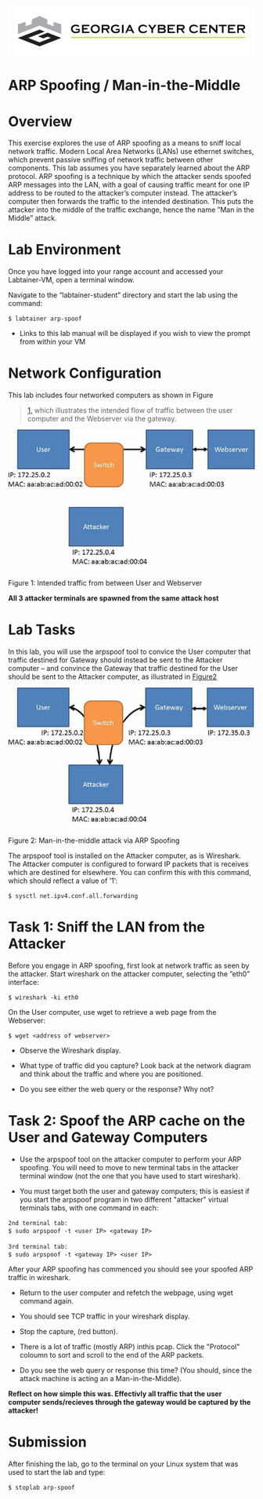 ![](media/b80e0eacca6dad9d42b5dc3545946591.png)

ARP Spoofing / Man-in-the-Middle
=================================

Overview
========

This exercise explores the use of ARP spoofing as a means to sniff local network traffic. Modern Local Area Networks (LANs) use ethernet switches, which prevent passive sniffing of network traffic between other components. This lab assumes you have separately learned about the ARP protocol. ARP spoofing is a technique by which the attacker sends spoofed ARP messages into the LAN, with a goal of causing traffic meant for one IP address to be routed to the attacker’s computer instead. The attacker’s computer then forwards the traffic to the intended destination. This puts the attacker into the middle of the traffic exchange, hence the name ”Man in the Middle” attack.

Lab Environment
===============

Once you have logged into your range account and accessed your Labtainer-VM,
open a terminal window.

Navigate to the “labtainer-student” directory and start the lab using the
command:

~~~~~~~~~~~~~~~~~~~~~~~~~~~~~~~~~~~~~~~~~~~~~~~~~~~~~~~~~~~~~~~~~~~~~~~~~~~~~~~~
$ labtainer arp-spoof
~~~~~~~~~~~~~~~~~~~~~~~~~~~~~~~~~~~~~~~~~~~~~~~~~~~~~~~~~~~~~~~~~~~~~~~~~~~~~~~~

-   Links to this lab manual will be displayed if you wish to view the prompt
    from within your VM


Network Configuration
=====================

 This lab includes four networked computers as shown in Figure
>   [1,](#_bookmark0) which illustrates the intended flow of traffic between the user computer and the Webserver via the gateway.

![](media/531868e3dcb6df788fffbd2b105932c8.jpg)

Figure 1: Intended traffic from between User and Webserver

**All 3 attacker terminals are spawned from the same attack host**

Lab Tasks
=========

In this lab, you will use the arpspoof tool to convice the User computer that traffic destined for Gateway should instead be sent to the Attacker computer – and convince the Gateway that traffic destined for the User should be sent to the Attacker computer, as illustrated in
[Figure2](#_bookmark1)

![](media/b96f350b01df9d918613fad019d242b8.jpg)

Figure 2: Man-in-the-middle attack via ARP Spoofing

The arpspoof tool is installed on the Attacker computer, as is Wireshark. The Attacker computer is configured to forward IP packets that is receives which are destined for elsewhere. You can confirm this with this command, which should reflect a value of ’1’:
```
$ sysctl net.ipv4.conf.all.forwarding

```

Task 1: Sniff the LAN from the Attacker
=========

Before you engage in ARP spoofing, first look at network traffic as seen by the attacker. Start wireshark on the attacker computer, selecting the ”eth0”
interface:  

```
$ wireshark -ki eth0
```

On the User computer, use wget to retrieve a web page from the Webserver:
```
$ wget <address of webserver>
```

- Observe the Wireshark display. 

- What type of traffic did you capture? Look back at the network diagram and think about the traffic and where you are positioned.

- Do you see either the web query or the response? Why not?

Task 2: Spoof the ARP cache on the User and Gateway Computers
=========

- Use the arpspoof tool on the attacker computer to perform your ARP spoofing. You will need to move to new terminal tabs in the attacker terminal window (not the one that you have used to start wireshark).

- You must target both the user and gateway computers; this is easiest if you start the arpspoof program in two different "attacker" virtual terminals tabs, with one command in each:
```
2nd terminal tab:
$ sudo arpspoof -t <user IP> <gateway IP>

3rd terminal tab:
$ sudo arpspoof -t <gateway IP> <user IP>
```
After your ARP spoofing has commenced you should see your spoofed ARP traffic in wireshark. 

- Return to the user computer and refetch the webpage, using wget command again. 

- You should see TCP traffic in your wireshark display. 

- Stop the capture, (red button).

- There is a lot of traffic (mostly ARP) inthis pcap.  Click the "Protocol" coloumn to sort and scroll to the end of the ARP packets. 

- Do you see the web query or response this time?  (You should, since the attack machine is acting an a Man-in-the-Middle).

**Reflect on how simple this was. Effectivly all traffic that the user computer sends/recieves through the gateway would be captured by the attacker!**

Submission
==========

After finishing the lab, go to the terminal on your Linux system that was used to start the lab and type:
```
$ stoplab arp-spoof
```
